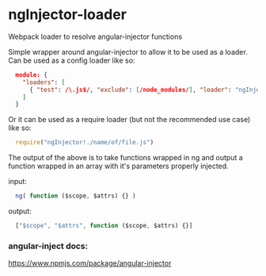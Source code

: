 # ngInjector-loader
Webpack loader to resolve angular-injector functions

Simple wrapper around angular-injector to allow it to be used as a loader. Can be used
as a config loader like so:

```json
  module: {
    "loaders": [
      { "test": /\.js$/, "exclude": [/node_modules/], "loader": "ngInjector-loader" }
    ]
  }
```

Or it can be used as a require loader (but not the recommended use case) like so:

```javascript
  require("ngInjector!./name/of/file.js")
```

The output of the above is to take functions wrapped in ng and output a function wrapped in an array
with it's parameters properly injected.

input:

```javascript
  ng( function ($scope, $attrs) {} )
```

output:

```javascript
  ["$scope", "$attrs", function ($scope, $attrs) {}]
```
### angular-inject docs:
https://www.npmjs.com/package/angular-injector
